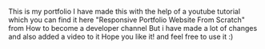 This is my portfolio
I have made this with the help of a youtube tutorial which you can find it here "Responsive Portfolio Website From Scratch" from How to become a developer channel
But i have made a lot of changes and also added a video to it
Hope you like it! and feel free to use it :)
